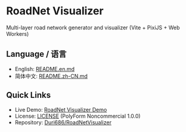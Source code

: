 # RoadNet Visualizer

Multi-layer road network generator and visualizer (Vite + PixiJS + Web Workers)

## Language / 语言

- English: [README.en.md](./README.en.md)
- 简体中文: [README.zh-CN.md](./README.zh-CN.md)

## Quick Links

- Live Demo: [RoadNet Visualizer Demo](https://duri686.github.io/RoadNetVisualizer/)
- License: [LICENSE](./LICENSE) (PolyForm Noncommercial 1.0.0)
- Repository: [Duri686/RoadNetVisualizer](https://github.com/Duri686/RoadNetVisualizer)
